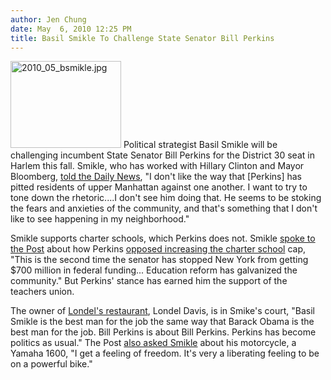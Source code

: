 ```yaml
---
author: Jen Chung
date: May  6, 2010 12:25 PM
title: Basil Smikle To Challenge State Senator Bill Perkins
---
```


<p><span class="mt-enclosure mt-enclosure-image" style="display: inline;"> <img alt="2010_05_bsmikle.jpg" src="https://web.archive.org/web/20110811121628im_/http://gothamist.com/attachments/jen/2010_05_bsmikle.jpg" width="177" height="139" class="image-left"> </span>Political strategist Basil Smikle will be challenging incumbent State Senator Bill Perkins for the District 30 seat in Harlem this fall.  Smikle, who has worked with Hillary Clinton and Mayor Bloomberg, <a href="https://web.archive.org/web/20110811121628/http://www.nydailynews.com/news/2010/05/06/2010-05-06_smikle_runs_for_harlem_seat.html">told the Daily News</a>, &quot;I don&apos;t like the way that [Perkins] has pitted residents of upper Manhattan against one another. I want to try to tone down the rhetoric....I don&apos;t see him doing that. He seems to be stoking the fears and anxieties of the community, and that&apos;s something that I don&apos;t like to see happening in my neighborhood.&quot; </p>

<p>Smikle supports charter schools, which Perkins does not.  Smikle <a href="https://web.archive.org/web/20110811121628/http://www.nypost.com/p/news/local/manhattan/politico_to_challenge_charter_foe_ehsG7aWro1mdRfLxBmcwdL?CMP=OTC-rss&amp;FEEDNAME=">spoke to the Post</a> about how Perkins <a href="https://web.archive.org/web/20110811121628/http://gothamist.com/2010/05/04/state_senate_approves_raising_cap_o.php">opposed increasing the charter school</a> cap, &quot;This is the second time the senator has stopped New York from getting $700 million in federal funding... Education reform has galvanized the community.&quot;  But Perkins&apos; stance has earned him the support of the teachers union. </p>

<p>The owner of <a href="https://web.archive.org/web/20110811121628/http://www.londelsrestaurant.com/">Londel&apos;s restaurant</a>, Londel Davis, is in Smike&apos;s court, &quot;Basil Smikle is the best man for the job the same way that Barack Obama is the best man for the job. Bill Perkins is about Bill Perkins. Perkins has become politics as usual.&quot; The Post <a href="https://web.archive.org/web/20110811121628/http://www.nypost.com/p/news/local/manhattan/fire_in_the_belly_for_this_race_Mk6KZ36j29slkJ4MP10OkK?CMP=OTC-rss&amp;FEEDNAME=">also asked Smikle</a> about his motorcycle, a Yamaha 1600, &quot;I get a feeling of freedom. It&apos;s very a liberating feeling to be on a powerful bike.&quot;</p>